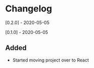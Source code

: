 # Changelog

[0.2.0] - 2020-05-05

[0.1.0] - 2020-05-05

## Added

- Started moving project over to React
